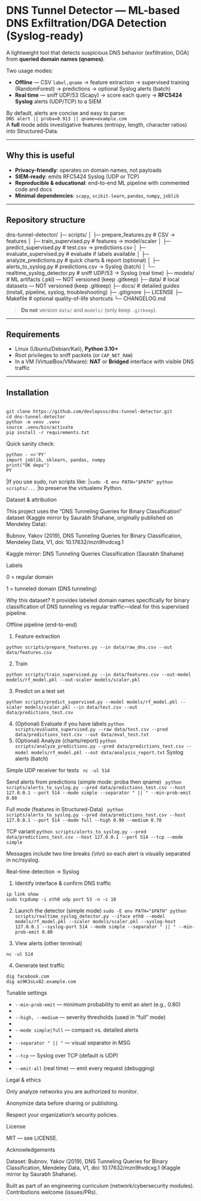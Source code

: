 
# DNS Tunnel Detector — ML-based DNS Exfiltration/DGA Detection (Syslog-ready)

A lightweight tool that detects suspicious DNS behavior (exfiltration, DGA) from **queried domain names (qnames)**.

Two usage modes:
- **Offline** — CSV `label,qname` → feature extraction → supervised training (RandomForest) → predictions → optional Syslog alerts (batch)
- **Real time** — sniff UDP/53 (Scapy) → score each query → **RFC5424 Syslog** alerts (UDP/TCP) to a SIEM

By default, alerts are concise and easy to parse:  
`DNS alert || proba=0.913 || qname=example.com`  
A **full** mode adds investigative features (entropy, length, character ratios) into Structured-Data.

---

## Why this is useful

- **Privacy-friendly**: operates on domain names, not payloads
- **SIEM-ready**: emits RFC5424 Syslog (UDP or TCP)
- **Reproducible & educational**: end-to-end ML pipeline with commented code and docs
- **Minimal dependencies**: `scapy`, `scikit-learn`, `pandas`, `numpy`, `joblib`

---

## Repository structure

dns-tunnel-detector/
├─ scripts/
│ ├─ prepare_features.py # CSV -> features
│ ├─ train_supervised.py # features -> model/scaler
│ ├─ predict_supervised.py # test.csv -> predictions.csv
│ ├─ evaluate_supervised.py # evaluate if labels available
│ ├─ analyze_predictions.py # quick charts & report (optional)
│ ├─ alerts_to_syslog.py # predictions.csv -> Syslog (batch)
│ └─ realtime_syslog_detector.py # sniff UDP/53 -> Syslog (real time)
├─ models/ # ML artifacts (.pkl) — NOT versioned (keep .gitkeep)
├─ data/ # local datasets — NOT versioned (keep .gitkeep)
├─ docs/ # detailed guides (install, pipeline, syslog, troubleshooting)
├─ .gitignore
├─ LICENSE
├─ Makefile # optional quality-of-life shortcuts
└─ CHANGELOG.md



> **Do not** version `data/` and `models/` (only keep `.gitkeep`).

---

## Requirements

- Linux (Ubuntu/Debian/Kali), **Python 3.10+**
- Root privileges to sniff packets (or `CAP_NET_RAW`)
- In a VM (VirtualBox/VMware): **NAT** or **Bridged** interface with visible DNS traffic

---

## Installation

```

git clone https://github.com/devlopsss/dns-tunnel-detector.git
cd dns-tunnel-detector
python -m venv .venv
source .venv/bin/activate
pip install -r requirements.txt

```

Quick sanity check:


```
python - <<'PY'
import joblib, sklearn, pandas, numpy
print("OK deps")
PY
```


|If you use sudo, run scripts like:
|`sudo -E env PATH="$PATH" python scripts/...`
|to preserve the virtualenv Python.

Dataset & attribution

This project uses the “DNS Tunneling Queries for Binary Classification” dataset (Kaggle mirror by Saurabh Shahane, originally published on Mendeley Data):

Bubnov, Yakov (2019), DNS Tunneling Queries for Binary Classification, Mendeley Data, V1, doi: 10.17632/mzn9hvdcxg.1

Kaggle mirror: DNS Tunneling Queries Classification (Saurabh Shahane)

Labels

0 = regular domain

1 = tunneled domain (DNS tunneling)

Why this dataset?
It provides labeled domain names specifically for binary classification of DNS tunneling vs regular traffic—ideal for this supervised pipeline.




Offline pipeline (end-to-end)

1) Feature extraction
```
python scripts/prepare_features.py --in data/raw_dns.csv --out data/features.csv

```
2) Train

`python scripts/train_supervised.py --in data/features.csv --out-model models/rf_model.pkl --out-scaler models/scaler.pkl
`

3) Predict on a test set

`python scripts/predict_supervised.py --model models/rf_model.pkl --scaler models/scaler.pkl --in data/test.csv --out data/predictions_test.csv
`

4) (Optional) Evaluate if you have labels
`
python scripts/evaluate_supervised.py --raw data/test.csv --pred data/predictions_test.csv --out data/eval_test.txt
`
5) (Optional) Analyze (charts/report)
`
python scripts/analyze_predictions.py --pred data/predictions_test.csv --model models/rf_model.pkl --out data/analysis_report.txt
`
Syslog alerts (batch)

Simple UDP receiver for tests
`
nc -ul 514`


Send alerts from predictions (simple mode: proba then qname)
`
python scripts/alerts_to_syslog.py --pred data/predictions_test.csv --host 127.0.0.1 --port 514 --mode simple --separator " || " --min-prob-emit 0.80`


Full mode (features in Structured-Data)
`
python scripts/alerts_to_syslog.py --pred data/predictions_test.csv --host 127.0.0.1 --port 514 --mode full --high 0.90 --medium 0.70`


TCP variant
`
python scripts/alerts_to_syslog.py --pred data/predictions_test.csv --host 127.0.0.1 --port 514 --tcp --mode simple
`

Messages include two line breaks (\n\n) so each alert is visually separated in nc/rsyslog.

Real-time detection → Syslog

1) Identify interface & confirm DNS traffic
```
ip link show
sudo tcpdump -i eth0 udp port 53 -n -c 10
```

2) Launch the detector (simple mode)
`
sudo -E env PATH="$PATH" python scripts/realtime_syslog_detector.py --iface eth0 --model models/rf_model.pkl --scaler models/scaler.pkl --syslog-host 127.0.0.1 --syslog-port 514 --mode simple --separator " || " --min-prob-emit 0.80
`

3) View alerts (other terminal)

`nc -ul 514`

4) Generate test traffic
```
dig facebook.com
dig az9K3sLx82.example.com
```

Tunable settings

- `--min-prob-emit` — minimum probability to emit an alert (e.g., 0.80)
- 
- `--high, --medium` — severity thresholds (used in “full” mode)
- 
- `--mode simple|full` — compact vs. detailed alerts
- 
- `--separator " || "` — visual separator in MSG
- 
- `--tcp` — Syslog over TCP (default is UDP)
- 
- `--emit-all` (real time) — emit every request (debugging)

Legal & ethics

Only analyze networks you are authorized to monitor.

Anonymize data before sharing or publishing.

Respect your organization’s security policies.

License

MIT — see LICENSE.

Acknowledgements

Dataset: Bubnov, Yakov (2019), DNS Tunneling Queries for Binary Classification, Mendeley Data, V1, doi: 10.17632/mzn9hvdcxg.1 (Kaggle mirror by Saurabh Shahane).

Built as part of an engineering curriculum (network/cybersecurity modules). Contributions welcome (issues/PRs).
